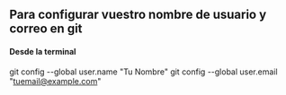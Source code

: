 ## Para configurar vuestro nombre de usuario y correo en git

#### Desde la terminal

git config --global user.name "Tu Nombre"
git config --global user.email "tuemail@example.com"
